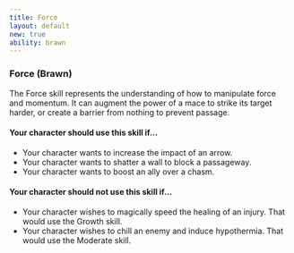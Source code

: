 ```yaml
---
title: Force
layout: default
new: true
ability: brawn
---
```

### Force (Brawn)
The Force skill represents the understanding of how to manipulate force and momentum. It can augment the power of a mace to strike its target harder, or create a barrier from nothing to prevent passage.
#### Your character should use this skill if&hellip;
* Your character wants to increase the impact of an arrow.
* Your character wants to shatter a wall to block a passageway.
* Your character wants to boost an ally over a chasm.

#### Your character should not use this skill if&hellip;
* Your character wishes to magically speed the healing of an injury. That would use the Growth skill.
* Your character wishes to chill an enemy and induce hypothermia. That would use the Moderate skill.